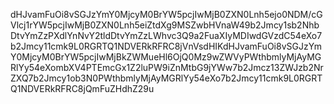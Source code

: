 dHJvamFuOi8vSGJzYmY0MjcyM0BrYW5pcjIwMjB0ZXN0Lnh5ejo0NDM/cGVlcj1rYW5pcjIwMjB0ZXN0Lnh5eiZtdXg9MSZwbHVnaW49b2Jmcy1sb2NhbDtvYmZzPXdlYnNvY2tldDtvYmZzLWhvc3Q9a2FuaXIyMDIwdGVzdC54eXo7b2Jmcy11cmk9L0RGRTQ1NDVERkRFRC8jVnVsdHIKdHJvamFuOi8vSGJzYmY0MjcyM0BrYW5pcjIwMjBkZWMueHl6OjQ0Mz9wZWVyPWthbmlyMjAyMGRlYy54eXombXV4PTEmcGx1Z2luPW9iZnMtbG9jYWw7b2Jmcz13ZWJzb2NrZXQ7b2Jmcy1ob3N0PWthbmlyMjAyMGRlYy54eXo7b2Jmcy11cmk9L0RGRTQ1NDVERkRFRC8jQmFuZHdhZ29u
